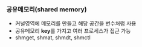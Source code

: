 ### 공유메모리(shared memory)
- 커널영역에 메모리를 만들고 해당 공간을 변수처럼 사용
- 공유메모리 **key**를 가지고 여러 프로세스가 접근 가능
- shmget, shmat, shmdt, shmctl

 